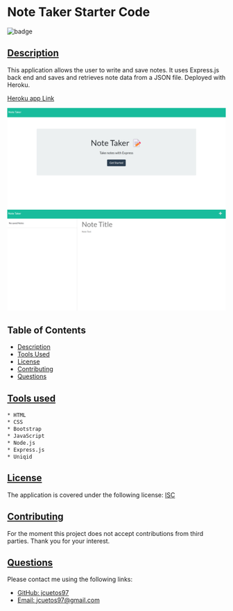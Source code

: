 # Note Taker Starter Code

  ![badge](https://img.shields.io/badge/license-isc-blue)

  ## [Description](#table-of-contents)
  This application allows the user to write and save notes. It uses Express.js back end and saves and retrieves note data from a JSON file. Deployed with Heroku.
  
  [Heroku app Link](https://note-taker-app22.herokuapp.com/)

  ![Demo](./public/assets/images/DEMO%20SS%201.png)
  ![Demo](./public/assets/images/DEMO%20SS%202.png)
  
  ## Table of Contents
  * [Description](#description)
  * [Tools Used](#technologies)
  * [License](#license)
  * [Contributing](#contributing)
  * [Questions](#questions)

  ## [Tools used](#table-of-contents)

    * HTML
    * CSS
    * Bootstrap
    * JavaScript
    * Node.js
    * Express.js
    * Uniqid 
   
  ## [License](#table-of-contents)
  The application is covered under the following license:
  [ISC](https://choosealicense.com/licenses/isc)
  

  ## [Contributing](#table-of-contents)

  For the moment this project does not accept contributions from third parties. Thank you for your interest.
  
  ## [Questions](#table-of-contents)
  
  Please contact me using the following links:
  * [GitHub: jcuetos97](https://github.com/jcuetos97)
  * [Email: jcuetos97@gmail.com](mailto:jcuetos97@gmail.com)
  